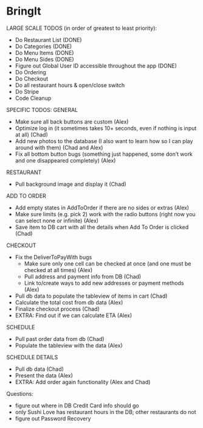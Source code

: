 # BringIt

LARGE SCALE TODOS (in order of greatest to least priority):
- Do Restaurant List (DONE)
- Do Categories (DONE)
- Do Menu Items (DONE)
- Do Menu Sides (DONE)
- Figure out Global User ID accessible throughout the app (DONE)
- Do Ordering
- Do Checkout
- Do all restaurant hours & open/close switch
- Do Stripe
- Code Cleanup

SPECIFIC TODOS:
GENERAL
- Make sure all back buttons are custom (Alex)
- Optimize log in (it sometimes takes 10+ seconds, even if nothing is input at all) (Chad)
- Add new photos to the database (I also want to learn how so I can play around with them) (Chad and Alex)
- Fix all bottom button bugs (something just happened, some don’t work and one disappeared completely) (Alex)

RESTAURANT
- Pull background image and display it (Chad)

ADD TO ORDER
- Add empty states in AddToOrder if there are no sides or extras (Alex)
- Make sure limits (e.g. pick 2) work with the radio buttons (right now you can select none or infinite) (Alex)
- Save item to DB cart with all the details when Add To Order is clicked (Chad)

CHECKOUT
- Fix the DeliverToPayWith bugs
    - Make sure only one cell can be checked at once (and one must be checked at all times) (Alex)
    - Pull address and payment info from DB (Chad)
    - Link to/create ways to add new addresses or payment methods (Alex)
- Pull db data to populate the tableview of items in cart (Chad)
- Calculate the total cost from db data  (Alex)
- Finalize checkout process (Chad)
- EXTRA: Find out if we can calculate ETA  (Alex)

SCHEDULE
- Pull past order data from db (Chad)
- Populate the tableview with the data (Alex)

SCHEDULE DETAILS
- Pull db data (Chad)
- Present the data (Alex)
- EXTRA: Add order again functionality  (Alex and Chad)

Questions:
- figure out where in DB Credit Card info should go
- only Sushi Love has restaurant hours in the DB; other restaurants do not
- figure out Password Recovery

